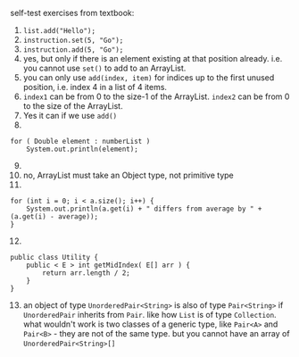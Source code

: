 self-test exercises from textbook:
1. `list.add("Hello");`
2. `instruction.set(5, "Go");`
3. `instruction.add(5, "Go");`
4. yes, but only if there is an element existing at that position already. i.e. you cannot use `set()` to add to an ArrayList.
5. you can only use `add(index, item)` for indices up to the first unused position, i.e. index 4 in a list of 4 items.
6. `index1` can be from 0 to the size-1 of the ArrayList. `index2` can be from 0 to the size of the ArrayList.
7. Yes it can if we use `add()`
8. 
```
for ( Double element : numberList )
    System.out.println(element);
```
9. 
10. no, ArrayList must take an Object type, not primitive type
11. 
```
for (int i = 0; i < a.size(); i++) {
    System.out.println(a.get(i) + " differs from average by " + (a.get(i) - average));
}
```
12. 
```
public class Utility {
    public < E > int getMidIndex( E[] arr ) {
        return arr.length / 2;
    }
}
```
13. an object of type `UnorderedPair<String>` is also of type `Pair<String>` if `UnorderedPair` inherits from `Pair`. like how `List` is of type `Collection`. what wouldn't work is two classes of a generic type, like `Pair<A>` and `Pair<B>` - they are not of the same type. but you cannot have an array of `UnorderedPair<String>[]`